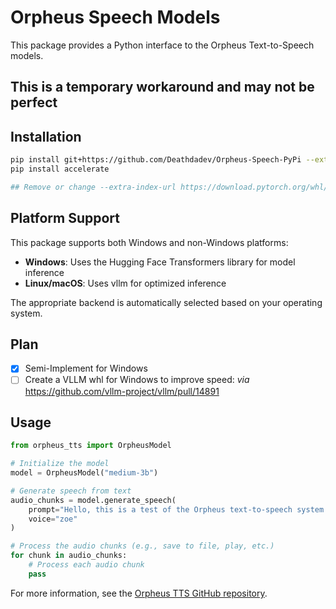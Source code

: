 # Orpheus Speech Models

This package provides a Python interface to the Orpheus Text-to-Speech models.

## This is a temporary workaround and may not be perfect

## Installation

```bash
pip install git+https://github.com/Deathdadev/Orpheus-Speech-PyPi --extra-index-url https://download.pytorch.org/whl/cu124
pip install accelerate

## Remove or change --extra-index-url https://download.pytorch.org/whl/cu124 to install according to your system. 
```

## Platform Support

This package supports both Windows and non-Windows platforms:

- **Windows**: Uses the Hugging Face Transformers library for model inference
- **Linux/macOS**: Uses vllm for optimized inference

The appropriate backend is automatically selected based on your operating system.

## Plan
- [x] Semi-Implement for Windows
- [ ] Create a VLLM whl for Windows to improve speed: *via* https://github.com/vllm-project/vllm/pull/14891

## Usage

```python
from orpheus_tts import OrpheusModel

# Initialize the model
model = OrpheusModel("medium-3b")

# Generate speech from text
audio_chunks = model.generate_speech(
    prompt="Hello, this is a test of the Orpheus text-to-speech system.",
    voice="zoe"
)

# Process the audio chunks (e.g., save to file, play, etc.)
for chunk in audio_chunks:
    # Process each audio chunk
    pass
```

For more information, see the [Orpheus TTS GitHub repository](https://github.com/canopyai/Orpheus-TTS-0.1).
